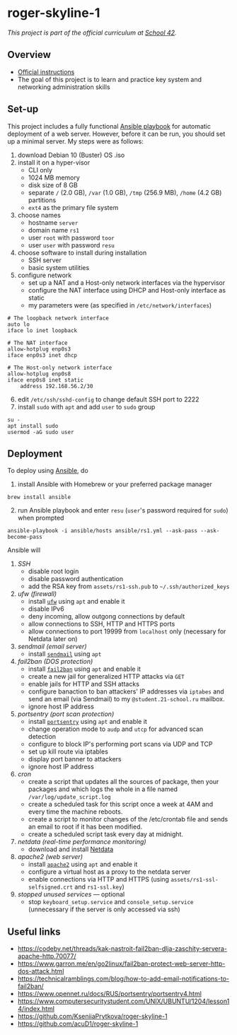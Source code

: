 # roger-skyline-1

*This project is part of the official curriculum at [School 42](https://en.wikipedia.org/wiki/42_(school)).*

## Overview


* [Official instructions](resources/ft_printf.en.pdf)
* The goal of this project is to learn and practice key system and networking administration skills

## Set-up

This project includes a fully functional [Ansible playbook](https://docs.ansible.com/ansible/latest/user_guide/playbooks.html) for automatic deployment of a web server. However, before it can be run, you should set up a minimal server. My steps were as follows: 

1. download Debian 10 (Buster) OS .iso
2. install it on a hyper-visor
	* CLI only
	* 1024 MB memory
	* disk size of 8 GB
	* separate `/` (2.0 GB), `/var` (1.0 GB), `/tmp` (256.9 MB), `/home` (4.2 GB) partitions
	* `ext4` as the primary file system
3. choose names
	* hostname `server`
	* domain name `rs1`
	* user `root` with password `toor`
	* user `user` with password `resu`
4. choose software to install during installation
	* SSH server
	* basic system utilities
5. configure network
	* set up a NAT and a Host-only network interfaces via the hypervisor
	* configure the NAT interface using DHCP and Host-only interface as static
	* my parameters were (as specified in `/etc/network/interfaces`)

```
# The loopback network interface
auto lo
iface lo inet loopback
```
```
# The NAT interface
allow-hotplug enp0s3
iface enp0s3 inet dhcp
```
```
# The Host-only network interface
allow-hotplug enp0s8
iface enp0s8 inet static
	address 192.168.56.2/30
```
6. edit `/etc/ssh/sshd-config` to change default SSH port to 2222
7. install `sudo` with `apt` and add `user` to `sudo` group

```
su -
apt install sudo
usermod -aG sudo user
```
## Deployment
To deploy using [Ansible](https://www.ansible.com), do

1. install Ansible with Homebrew or your preferred package manager

```
brew install ansible
```
2. run Ansible playbook and enter `resu` (`user`'s password required for `sudo`) when prompted

```
ansible-playbook -i ansible/hosts ansible/rs1.yml --ask-pass --ask-become-pass
```

Ansible will

1. *SSH*
	* disable root login
	* disable password authentication
	* add the RSA key from `assets/rs1-ssh.pub` to `~/.ssh/authorized_keys`
2. *ufw (firewall)*
	* install [`ufw`](https://wiki.debian.org/Uncomplicated%20Firewall%20%28ufw%29) using `apt` and enable it
	* disable IPv6
	* deny incoming, allow outgong connections by default
	* allow connections to SSH, HTTP and HTTPS ports
	* allow connections to port 19999 from `localhost` only (necessary for Netdata later on)
2. *sendmail (email server)*
	* install [`sendmail`](https://tecadmin.net/install-sendmail-on-debian-9-stretch/) using `apt`
3. *fail2ban (DOS protection)*
	* install [`fail2ban`](https://en.wikipedia.org/wiki/Fail2ban) using `apt` and enable it
	* create a new jail for generalized HTTP attacks via `GET`
	* enable jails for HTTP and SSH attacks
	* configure banaction to ban attackers' IP addresses via `iptabes` and send an email (via Sendmail) to my `@student.21-school.ru` mailbox.
	* ignore host IP address
4. *portsentry (port scan protection)*
	* install [`portsentry`](https://manpages.debian.org/testing/portsentry/portsentry.8.en.html) using `apt` and enable it
	* change operation mode to `audp` and `utcp` for advanced scan detection
	* configure to block IP's performing port scans via UDP and TCP
	* set up kill route via iptables
	* display port banner to attackers
	* ignore host IP address
5. *cron*
	* create a script that updates all the sources of package, then your packages and which logs the whole in a file named `/var/log/update_script.log`
	* create a scheduled task for this script once a week at 4AM and every time the machine reboots.
	* create a script to monitor changes of the /etc/crontab file and sends an email to root if it has been modified.
	* create a scheduled script task every day at midnight.
6. *netdata (real-time performance monitoring)*
	* download and install [Netdata](https://www.netdata.cloud)
7. *apache2 (web server)*
	* install [`apache2`](https://httpd.apache.org) using `apt` and enable it
	* configure a virtual host as a proxy to the netdata server
	* enable connections via HTTP and HTTPS (using `assets/rs1-ssl-selfsigned.crt` and `rs1-ssl.key`)
8. *stopped unused services* –– optional
	* stop `keyboard_setup.service` and `console_setup.service` (unnecessary if the server is only accessed via ssh)

## Useful links
* https://codeby.net/threads/kak-nastroit-fail2ban-dlja-zaschity-servera-apache-http.70077/
* https://www.garron.me/en/go2linux/fail2ban-protect-web-server-http-dos-attack.html
* https://technicalramblings.com/blog/how-to-add-email-notifications-to-fail2ban/
* https://www.opennet.ru/docs/RUS/portsentry/portsentry4.html
* https://www.computersecuritystudent.com/UNIX/UBUNTU/1204/lesson14/index.html
* https://github.com/KseniiaPrytkova/roger-skyline-1
* https://github.com/acuD1/roger-skyline-1


